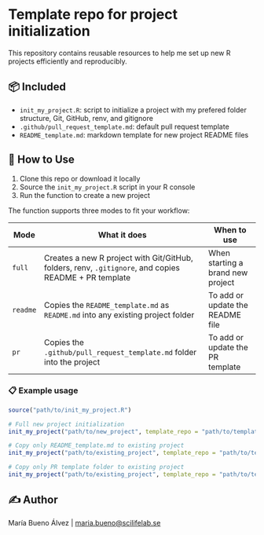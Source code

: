# Template repo for project initialization

This repository contains reusable resources to help me set up new R projects efficiently and reproducibly.

## 📦 Included

- `init_my_project.R`: script to initialize a project with my prefered folder structure, Git, GitHub, renv, and gitignore
- `.github/pull_request_template.md`: default pull request template
- `README_template.md`: markdown template for new project README files

## 🚀 How to Use

1. Clone this repo or download it locally
2. Source the `init_my_project.R` script in your R console
3. Run the function to create a new project

The function supports three modes to fit your workflow:

| Mode     | What it does                                                                                          | When to use                       |
| -------- | ----------------------------------------------------------------------------------------------------- | --------------------------------- |
| `full`   | Creates a new R project with Git/GitHub, folders, renv, `.gitignore`, and copies README + PR template | When starting a brand new project |
| `readme` | Copies the `README_template.md` as `README.md` into any existing project folder                       | To add or update the README file  |
| `pr`     | Copies the `.github/pull_request_template.md` folder into the project                                 | To add or update the PR template  |


### 📋 Example usage

```r
source("path/to/init_my_project.R")

# Full new project initialization
init_my_project("path/to/new_project", template_repo = "path/to/template-repo")

# Copy only README_template.md to existing project
init_my_project("path/to/existing_project", template_repo = "path/to/template-repo", mode = "readme")

# Copy only PR template folder to existing project
init_my_project("path/to/existing_project", template_repo = "path/to/template-repo", mode = "pr")
```


## ✍️ Author

María Bueno Álvez | maria.bueno@scilifelab.se

